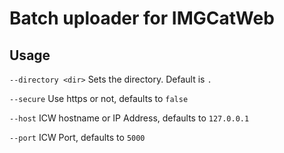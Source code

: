 # Batch uploader for IMGCatWeb

## Usage

`--directory <dir>` Sets the directory. Default is `.`

`--secure` Use https or not, defaults to `false`

`--host` ICW hostname or IP Address, defaults to `127.0.0.1`

`--port` ICW Port, defaults to `5000`

